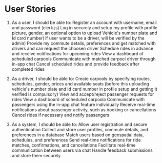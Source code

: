 # User Stories

1. As a user, I should be able to:
Register an account with username, email and password (clerk.js)
Log in securely and setup my profile with profile picture, gender, an optional option to upload Vehicle's number plate and Id card number( if user wants to be a driver, will be verified by the admin)
Provide my commute details, preferences and get matched with drivers and can request the choosen driver 
Schedule rides in advance and receive notifications for upcoming rides
View a dashboard of scheduled carpools 
Communicate with matched carpool driver through in-app chat
Cancel scheduled rides and provide feedback after completed rides


2. As a driver, I should be able to:
Create carpools by specifying routes, schedules, gender, prices and available seats (before this uploading vehicle's number plate and Id card number in profile setup and getting it verified is compulsory)
View and accept/reject passenger requests for rides
View a dashboard of scheduled carpoola
Communicate with passengers using the in-app chat feature individually 
Receive real-time notifications about passenger activity, such as booking or cancellations
Cancel rides if necessary and notify passengers


3. As a system, I should be able to:
Allow user registration and secure authentication
Collect and store user profiles, commute details, and preferences in a database
Match users based on geospatial data, schedules, and preferences
Send real-time notifications for ride matches, confirmations, and cancellations
Facilitate real-time communication between users via chat
Handle feedback submissions and store them securely